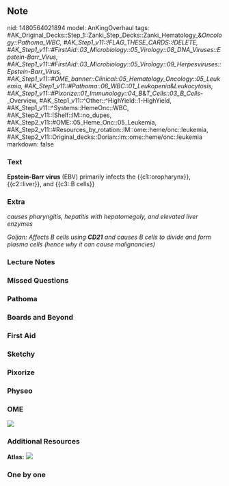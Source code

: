 ## Note
nid: 1480564021894
model: AnKingOverhaul
tags: #AK_Original_Decks::Step_1::Zanki_Step_Decks::Zanki_Hematology_&_Oncology::Pathoma_WBC, #AK_Step1_v11::!FLAG_THESE_CARDS::!DELETE, #AK_Step1_v11::#FirstAid::03_Microbiology::05_Virology::08_DNA_Viruses::Epstein-Barr_Virus, #AK_Step1_v11::#FirstAid::03_Microbiology::05_Virology::09_Herpesviruses::Epstein-Barr_Virus, #AK_Step1_v11::#OME_banner::Clinical::05_Hematology_Oncology::05_Leukemia, #AK_Step1_v11::#Pathoma::06_WBC::01_Leukopenia_&_Leukocytosis, #AK_Step1_v11::#Pixorize::01_Immunology::04_B_&_T_Cells::03_B_Cells_-_Overview, #AK_Step1_v11::^Other::^HighYield::1-HighYield, #AK_Step1_v11::^Systems::HemeOnc::WBC, #AK_Step2_v11::!Shelf::IM::no_dupes, #AK_Step2_v11::#OME::05_Heme_Onc::05_Leukemia, #AK_Step2_v11::#Resources_by_rotation::IM::ome::heme/onc::leukemia, #AK_Step2_v11::Original_decks::Dorian::im::ome::heme/onc::leukemia
markdown: false

### Text
<div>
  <div>
    <div>
      <b>Epstein-Barr virus</b> (EBV) primarily infects the
      {{c1::oropharynx}}, {{c2::liver}}, and {{c3::B cells}}
    </div>
  </div>
</div>

### Extra
<i>causes pharyngitis, hepatitis with hepatomegaly, and elevated
liver enzymes</i>
<div>
  <i>Goljan: Affects B cells using <b>CD21</b> and causes B cells
  to divide and form plasma cells (hence why it can cause
  malignancies)</i>
</div>

### Lecture Notes


### Missed Questions


### Pathoma


### Boards and Beyond


### First Aid


### Sketchy


### Pixorize


### Physeo


### OME
<div class="ome-widget">
  <a href=
  "https://onlinemeded.org/spa/hematology-oncology/leukemia/acquire?ref=anki">
  <img src="_OME_AnkiFlashcards_Lesson_1.png"></a>
</div>

### Additional Resources
<b>Atlas:</b> <img src="tmpb7hjbM.png" class="resizer">

### One by one

